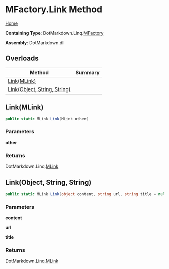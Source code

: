 <a name="_top"></a>

# MFactory\.Link Method

[Home](../../../../README.md#_top)

**Containing Type**: DotMarkdown\.Linq\.[MFactory](../README.md#_top)

**Assembly**: DotMarkdown\.dll

## Overloads

| Method | Summary |
| ------ | ------- |
| [Link(MLink)](#DotMarkdown_Linq_MFactory_Link_DotMarkdown_Linq_MLink_) | |
| [Link(Object, String, String)](#DotMarkdown_Linq_MFactory_Link_System_Object_System_String_System_String_) | |

## Link\(MLink\) <a name="DotMarkdown_Linq_MFactory_Link_DotMarkdown_Linq_MLink_"></a>

```csharp
public static MLink Link(MLink other)
```

### Parameters

**other**

### Returns

DotMarkdown\.Linq\.[MLink](../../MLink/README.md#_top)

## Link\(Object, String, String\) <a name="DotMarkdown_Linq_MFactory_Link_System_Object_System_String_System_String_"></a>

```csharp
public static MLink Link(object content, string url, string title = null)
```

### Parameters

**content**

**url**

**title**

### Returns

DotMarkdown\.Linq\.[MLink](../../MLink/README.md#_top)


